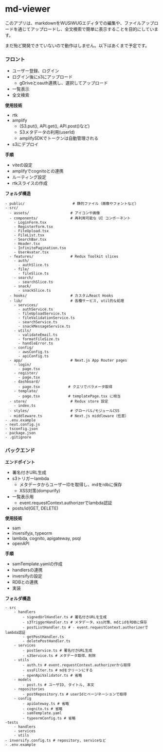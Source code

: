 # md-viewer

このアプリは、markdownをWUSIWUGエディタでの編集や、ファイルアップロードを通じてアップロードし、全文検索で簡単に表示することを目的にしています。

まだ殆ど開発できていないので動作はしません。以下はあくまで予定です。

### フロント
- ユーザー登録、ログイン
- ログイン後にs3にアップロード
    - gDriveとoauth連携し、選択してアップロード
- 一覧表示
- 全文検索

**使用技術** 
- rtk
- amplify
    - (S3.put(), API.get(), API.post()など) 
    - S3メタデータの利用(userId) 
    - amplifySDKでトークンは自動管理される
- s3にデプロイ

**手順**
- viteの設定
- amplifyでcognitoとの連携
- ルーティング設定
- rtkスライスの作成

**フォルダ構造**
```plaintext
- public/                      # 静的ファイル（画像やフォントなど）
- src/
  - assets/                   # アイコンや画像
  - components/               # 再利用可能な UI コンポーネント
    - LoginForm.tsx
    - RegisterForm.tsx
    - FileUpload.tsx
    - FileList.tsx
    - SearchBar.tsx
    - Header.tsx
    - InfinitePagination.tsx
    - UserAvatar.tsx
  - features/                 # Redux Toolkit slices
    - auth/
      - authSlice.ts
    - file/
      - fileSlice.ts
    - search/
      - searchSlice.ts
    - snack/
      - snackSlice.ts
  - hooks/                    # カスタムReact Hooks
  - lib/                      # 各種サービス, util的な処理
    - services/
      - authService.ts
      - fileUploadService.ts
      - fileValidationService.ts
      - searchService.ts
      - snackMessageService.ts
    - utils/
      - validateEmail.ts
      - formatFileSize.ts
      - handleError.ts
    - config/
      - awsConfig.ts
      - apiConfig.ts
  - app/                      # Next.js App Router pages
    - login/
      - page.tsx             
    - register/
      - page.tsx             
    - dashboard/
      - page.tsx             # クエリでパラメータ取得
    - template/
      - page.tsx             # templatePage.tsx に相当
  - store/                    # Redux store 設定
    - index.ts
  - styles/                   # グローバル/モジュールCSS
  - middleware.ts             # Next.js middleware（任意）
- .env.example
- next.config.js
- tsconfig.json
- package.json
- .gitignore
```

### バックエンド
**エンドポイント** 
- 署名付きURL生成 
- s3トリガーlambda 
    - メタデータからユーザーIDを取得し、mdをrdbに保存 
    - XSS対策(dompurify)    
- 一覧表示用 
    - event.requestContext.authorizerでlambda認証 
- posts/id(GET, DELETE) 

**使用技術** 
- sam
- inversifyjs, typeorm 
- lambda, cognito, apigateway, psql
- openAPI

**手順**
- samTemplate.yamlの作成
- handlersの連携
- inversifyの設定
- RDBとの連携
- 実装

**フォルダ構造**
```plaintext
- src
    - handlers
        - signedUrlHandler.ts # 署名付きURLを生成
        - s3TriggerHandler.ts # メタデータ、xss対策、mdとidをRDBに保存                            　
        - postListHandler.ts # - event.requestContext.authorizerでlambda認証 
        - getPostHandler.ts 
        - deletePostHandler.ts
    - services
        - postService.ts # 署名付きURL生成
        - s3Service.ts # メタデータ取得、削除
    - utils
        - auth.ts # event.requestContext.authorizerから取得
        - xssFilter.ts # mdをクリーンにする
        - openApiValidator.ts # 省略
    - models
        - post.ts # ユーザID, タイトル, 本文
    - repositories
        - postRepository.ts # userIdとページネーションで取得
    - config
        - apiGateway.ts # 省略
        - cognito.ts # 省略
        - samTemplate.yaml
        - typeormConfig.ts # 省略
-tests
    - handlers
    - services
    - utils
- inversify.config.ts # repository, serviceなど
- .env.example
```
